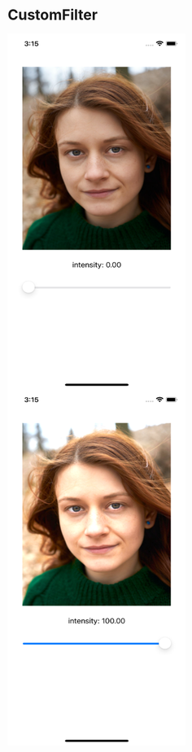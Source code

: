 # CustomFilter
<a href="url"><img src="https://github.com/micalman-bit/CustomFilter/blob/main/imageBefor.png?raw=true" align="left" height="700" width="350" ></a>
<a href="url"><img src="https://github.com/micalman-bit/CustomFilter/blob/main/imageAfter.png?raw=true" align="left" height="700" width="350" ></a>

